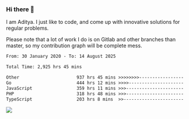 ### Hi there 👋

I am Aditya. I just like to code, and come up with innovative solutions for regular problems.

Please note that a lot of work I do is on Gitlab and other branches than master, so my contribution graph will be complete mess.

<!--START_SECTION:waka-->

```txt
From: 30 January 2020 - To: 14 August 2025

Total Time: 2,925 hrs 45 mins

Other                      937 hrs 45 mins >>>>>>>>-----------------   32.05 %
Go                         444 hrs 12 mins >>>>---------------------   15.18 %
JavaScript                 359 hrs 11 mins >>>----------------------   12.28 %
PHP                        318 hrs 48 mins >>>----------------------   10.90 %
TypeScript                 203 hrs 8 mins  >>-----------------------   06.94 %
```

<!--END_SECTION:waka-->

![](https://komarev.com/ghpvc/?username=BrainBuzzer)
